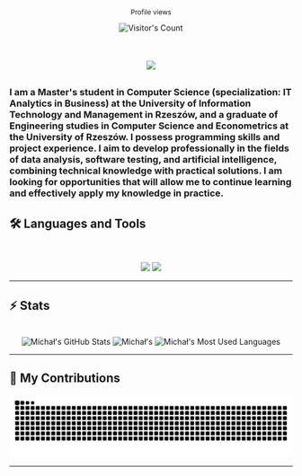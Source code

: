 <div align="center"> 
  <p style="font-size: 12px;">Profile views</p>
  <img src="https://profile-counter.glitch.me/michalzychowski/count.svg" alt="Visitor's Count" style="width: 150px;" />
</div>
<h1 align="center">
    <img src="https://readme-typing-svg.herokuapp.com/?font=Inter&size=48&center=true&vCenter=true&width=500&height=70&color=85C63D&duration=6000&lines=Hi+everyone!+👋;+I'm+Michał Żychowski!;" />
</h1>

### I am a Master's student in Computer Science (specialization: IT Analytics in Business) at the University of Information Technology and Management in Rzeszów, and a graduate of Engineering studies in Computer Science and Econometrics at the University of Rzeszów. I possess programming skills and project experience. I aim to develop professionally in the fields of data analysis, software testing, and artificial intelligence, combining technical knowledge with practical solutions. I am looking for opportunities that will allow me to continue learning and effectively apply my knowledge in practice.

## 🛠️ Languages and Tools

<br>

<p align="center">
  <img src="https://skillicons.dev/icons?i=py,java,mysql,r,html,css" />
  <img src="https://skillicons.dev/icons?i=vscode,git,postman" />
</p>

<hr>

## ⚡️ Stats

<br>

<div align=center>
<img width=390 src="https://github-readme-stats.vercel.app/api?username=michalzychowski&theme=merko&count_private=true&show_icons=true&rank_icon=github&locale=en" alt="Michał's GitHub Stats" />
<img width=390 src="https://github-readme-streak-stats.herokuapp.com/?user=michalzychowski&theme=merko&count_private=true&border_radius=10&locale=en" alt="Michał's" />
<img width=325 src="https://github-readme-stats.vercel.app/api/top-langs?username=michalzychowski&theme=merko&layout=donut&hide=css&langs_count=8&border_radius=10&show_icons=true&locale=en" alt="Michał's Most Used Languages" />
</div>
<hr>

## 🐍 My Contributions

<div align="center">
  <picture>
    <source media="(prefers-color-scheme: dark)" srcset="https://raw.githubusercontent.com/michalzychowski/michalzychowski/output/github-contribution-grid-snake-dark.svg" />
    <source media="(prefers-color-scheme: light)" srcset="https://raw.githubusercontent.com/michalzychowski/michalzychowski/output/github-contribution-grid-snake.svg" />
    <img alt="github-snake" src="https://raw.githubusercontent.com/michalzychowski/michalzychowski/output/github-contribution-grid-snake.svg" />
  </picture>
</div>

<hr>
